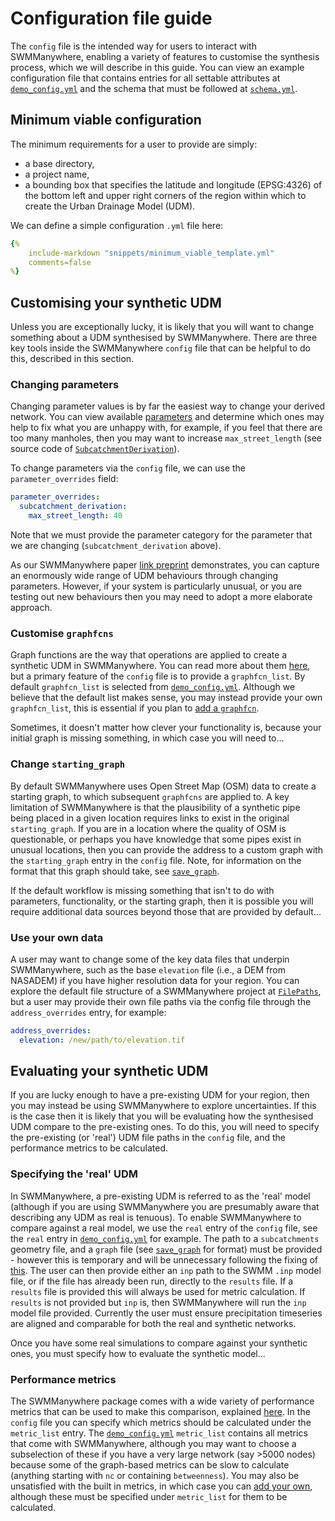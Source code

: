 # Configuration file guide

The `config` file is the intended way for users to interact with SWMManywhere,
enabling a variety of features to customise the synthesis process, which we will
describe in this guide. You can view an example configuration file that contains
entries for all settable attributes at
[`demo_config.yml`](reference-defs.md#demo-configuration-file) and the schema
that must be followed at [`schema.yml`](reference-defs.md#schema-for-configuration-file).

## Minimum viable configuration

The minimum requirements for a user to provide are simply:

- a base directory,
- a project name,
- a bounding box that specifies the latitude and longitude (EPSG:4326) of the bottom left and upper right corners of the region within which to create the Urban Drainage Model (UDM).

We can define a simple configuration `.yml` file here:

```yml
{%
    include-markdown "snippets/minimum_viable_template.yml"
    comments=false
%}
```

## Customising your synthetic UDM

Unless you are exceptionally lucky, it is likely that you will want to change
something about a UDM synthesised by SWMManywhere. There are three key tools
inside the SWMManywhere `config` file that can be helpful to do this, described
in this section.

### Changing parameters

Changing parameter values is by far the easiest way to change your derived
network. You can view available [parameters](reference-parameters.md) and determine
which ones may help to fix what you are unhappy with, for example, if you feel that
there are too many manholes, then you may want to increase `max_street_length` (see
source code of
[`SubcatchmentDerivation`](reference-parameters.md#swmmanywhere.parameters.SubcatchmentDerivation)).

To change parameters via the `config` file, we can use the `parameter_overrides`
field:

```yml
parameter_overrides:
  subcatchment_derivation:
    max_street_length: 40
```

Note that we must provide the parameter category for the parameter that we are
changing (`subcatchment_derivation` above).

As our SWMManywhere paper [link preprint](https://doi.org/10.31223/X5GT5X) demonstrates, you can capture an enormously wide range of UDM behaviours through changing parameters. However, if your system is particularly unusual, or you are testing out new behaviours then you may need to adopt a more elaborate approach.

### Customise `graphfcns`

Graph functions are the way that operations are applied to create a synthetic UDM
in SWMManywhere. You can read more about them [here](graphfcns_guide.md), but a primary feature of
the `config` file is to provide a `graphfcn_list`. By default `graphfcn_list` is
selected from [`demo_config.yml`](reference-defs.md#demo-configuration-file).
Although we believe that the default list makes sense, you may instead provide
your own `graphfcn_list`, this is essential if you plan to [add a `graphfcn`](graphfcns_guide.md#add-a-new-graph-function).

Sometimes, it doesn't matter how clever your functionality is, because your
initial graph is missing something, in which case you will need to...

### Change `starting_graph`

By default SWMManywhere uses Open Street Map (OSM) data to create a starting graph,
to which subsequent `graphfcns` are applied to. A key limitation of SWMManywhere is
that the plausibility of a synthetic pipe being placed in a given location requires
links to exist in the original `starting_graph`. If you are in a location where
the quality of OSM is questionable, or perhaps you have knowledge that some pipes
exist in unusual locations, then you can provide the address to a custom graph
with the `starting_graph` entry in the `config` file. Note, for information on the
format that this graph should take, see
[`save_graph`](reference-graph-utilities.md#swmmanywhere.graph_utilities.save_graph).

If the default workflow is missing something that isn't to do with parameters,
functionality, or the starting graph, then it is possible you will require additional
data sources beyond those that are provided by default...

### Use your own data

A user may want to change some of the key data files that underpin SWMManywhere, such
as the base `elevation` file (i.e., a DEM from NASADEM) if you have higher resolution
data for your region. You can explore the default file structure of a SWMManywhere
project at [`FilePaths`](reference-filepaths.md), but a user may provide their own file paths
via the config file through the `address_overrides` entry, for example:

```yml
address_overrides:
  elevation: /new/path/to/elevation.tif
```

## Evaluating your synthetic UDM

If you are lucky enough to have a pre-existing UDM for your region, then you may
instead be using SWMManywhere to explore uncertainties. If this is the case then
it is likely that you will be evaluating how the synthesised UDM compare to the
pre-existing ones. To do this, you will need to specify the pre-existing (or 'real')
UDM file paths in the `config` file, and the performance metrics to be calculated.

### Specifying the 'real' UDM

In SWMManywhere, a pre-existing UDM is referred to as the 'real' model (although
if you are using SWMManywhere you are presumably aware that describing any UDM
as real is tenuous). To enable SWMManywhere to compare against a real model, we
use the `real` entry of the `config` file, see the `real` entry in
[`demo_config.yml`](reference-defs.md#demo-configuration-file) for example.
The path to a `subcatchments` geometry file, and a `graph` file (see
[`save_graph`](reference-graph-utilities.md#swmmanywhere.graph_utilities.save_graph)
for format) must be provided - however this is temporary and will be unnecessary
following the fixing of
[this](https://github.com/ImperialCollegeLondon/SWMManywhere/issues/84).
The user can then provide either an `inp` path to the SWMM `.inp`
model file, or if the file has already been run, directly to the `results` file. If
a `results` file is provided this will always be used for metric calculation. If
`results` is not provided but `inp` is, then SWMManywhere will run the `inp` model
file provided. Currently the user must ensure precipitation timeseries are aligned
and comparable for both the real and synthetic networks.

Once you have some real
simulations to compare against your synthetic ones, you must specify how to evaluate
the synthetic model...

### Performance metrics

The SWMManywhere package comes with a wide variety of performance
metrics that can be used to make this comparison, explained
[here](metrics_guide.md). In the `config`
file you can specify which metrics should be calculated under the `metric_list`
entry. The [`demo_config.yml`](reference-defs.md#demo-configuration-file)
`metric_list` contains all metrics that come with SWMManywhere, although you may
want to choose a subselection of these if you have a very large network (say >5000
nodes) because some of the graph-based metrics can be slow to calculate (anything
starting with `nc` or containing `betweenness`). You may also be unsatisfied with
the built in metrics, in which case you can
[add your own](metrics_guide.md#add-a-new-metric),
although these must be specified under `metric_list` for them to be calculated.
